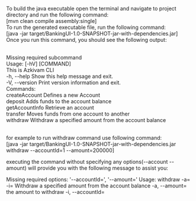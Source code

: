 <html >
<body>
<p>
To build the java executable open the terminal and navigate to project directory and  run the following command:<br>
[mvn clean compile assembly:single]<br>
To run the generated executable file, run the following command:<br>
[java -jar target/BankingUI-1.0-SNAPSHOT-jar-with-dependencies.jar]<br>
Once you run this command, you should see the following output:<br>
<br>
<p>
Missing required subcommand<br>
Usage:  [-hV] [COMMAND]<br>
This is Azkivam CLI<br>
  -h, --help      Show this help message and exit.<br>
  -V, --version   Print version information and exit.<br>
Commands:<br>
  createAccount   Defines a new Account<br>
  deposit         Adds funds to the account balance<br>
  getAccountInfo  Retrieve an account<br>
  transfer        Moves funds from one account to another<br>
  withdraw        Withdraw a specified amount from the account balance<br>
  <br>
<p>
for example to run withdraw command use following command:<br>
[java -jar target/BankingUI-1.0-SNAPSHOT-jar-with-dependencies.jar withdraw --accountId=1 --amount=200000]<br>
</p>
executing the command without specifying any options(--account --amount) will provide you with the following message to assist you:<br>

Missing required options: '--accountId=<arg0>', '--amount=<arg1>'
Usage:  withdraw -a=<arg1> -i=<arg0>
Withdraw a specified amount from the account balance
  -a, --amount=<arg1>      the amount to withdraw
  -i, --accountId=<arg0>

</body>
</html>
